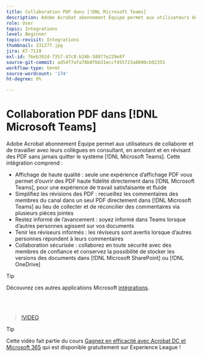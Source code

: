 ```yaml
---
title: Collaboration PDF dans [!DNL Microsoft Teams]
description: Adobe Acrobat abonnement Équipe permet aux utilisateurs de collaborer et de travailler avec leurs collègues en consultant, en annotant et en révisant des PDF sans jamais quitter le système [!DNL Microsoft Teams]
role: User
topic: Integrations
level: Beginner
topic-revisit: Integrations
thumbnail: 331277.jpg
jira: KT-7119
exl-id: 76eb392d-7357-47c8-b24b-58977e229e8f
source-git-commit: ad54f7afa78b0fbb31eccf455723a8890cb92355
workflow-type: tm+mt
source-wordcount: '174'
ht-degree: 0%

---
```


# Collaboration PDF dans [!DNL Microsoft Teams]

Adobe Acrobat abonnement Équipe permet aux utilisateurs de collaborer et de travailler avec leurs collègues en consultant, en annotant et en révisant des PDF sans jamais quitter le système [!DNL Microsoft Teams]. Cette intégration comprend :

* Affichage de haute qualité : seule une expérience d’affichage PDF vous permet d’ouvrir des PDF haute fidélité directement dans [!DNL Microsoft Teams], pour une expérience de travail satisfaisante et fluide
* Simplifiez les révisions des PDF : recueillez les commentaires des membres du canal dans un seul PDF directement dans [!DNL Microsoft Teams] au lieu de collecter et de réconcilier des commentaires via plusieurs pièces jointes
* Restez informé de l’avancement : soyez informé dans Teams lorsque d’autres personnes agissent sur vos documents
* Tenir les réviseurs informés : les réviseurs sont avertis lorsque d’autres personnes répondent à leurs commentaires
* Collaboration sécurisée : collaborez en toute sécurité avec des membres de confiance et conservez la possibilité de stocker les versions des documents dans [!DNL Microsoft SharePoint] ou [!DNL OneDrive]

>[!TIP]
>
>Découvrez ces autres applications Microsoft [intégrations](../integrate/integrate-overview.md#microsoft).

<br> 

>[!VIDEO](https://video.tv.adobe.com/v/331277?quality=12&learn=on&hidetitle=true)

>[!TIP]
>
>Cette vidéo fait partie du cours [Gagnez en efficacité avec Acrobat DC et Microsoft 365](https://experienceleague.adobe.com/?recommended=Acrobat-U-1-2021.microsoft365) qui est disponible gratuitement sur Experience League !

